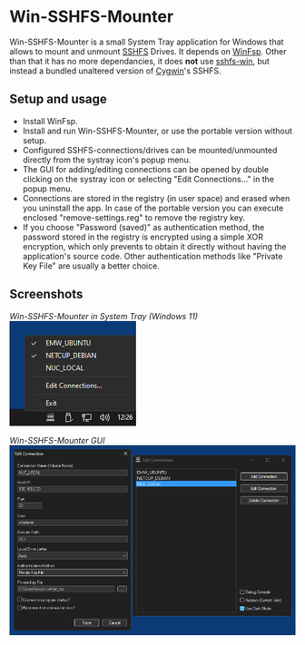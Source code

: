 # Win-SSHFS-Mounter

Win-SSHFS-Mounter is a small System Tray application for Windows that allows to mount and unmount [SSHFS](https://github.com/libfuse/sshfs) Drives. It depends on [WinFsp](https://winfsp.dev/). Other than that it has no more dependancies, it does **not** use [sshfs-win](https://github.com/winfsp/sshfs-win), but instead a bundled unaltered version of [Cygwin](https://www.cygwin.com/)'s SSHFS.

## Setup and usage

* Install WinFsp.
* Install and run Win-SSHFS-Mounter, or use the portable version without setup.
* Configured SSHFS-connections/drives can be mounted/unmounted directly from the systray icon's popup menu.
* The GUI for adding/editing connections can be opened by double clicking on the systray icon or selecting "Edit Connections..." in the popup menu.
* Connections are stored in the registry (in user space) and erased when you uninstall the app. In case of the portable version you can execute enclosed "remove-settings.reg" to remove the registry key.
* If you choose "Password (saved)" as authentication method, the password stored in the registry is encrypted using a simple XOR encryption, which only prevents to obtain it directly without having the application's source code. Other authentication methods like "Private Key File" are usually a better choice.

## Screenshots

*Win-SSHFS-Mounter in System Tray (Windows 11)*  
![Win-SSHFS-Mounter in System Tray](screenshots/systray.png)

*Win-SSHFS-Mounter GUI*  
![Win-SSHFS-Mounter GUI](screenshots/gui.png)
